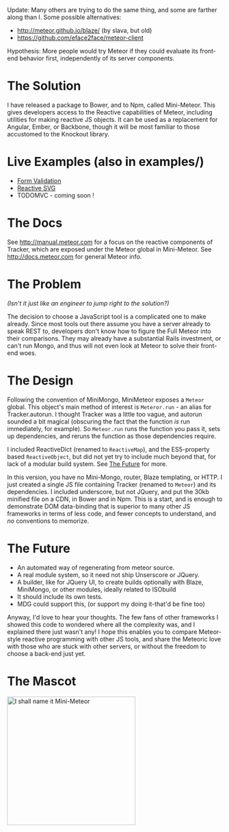 Update: Many others are trying to do the same thing, and some are farther along than I. Some possible alternatives:

* http://meteor.github.io/blaze/ (by slava, but old)
* https://github.com/eface2face/meteor-client

Hypothesis: More people would try Meteor if they could evaluate its front-end behavior first, independently of its server components.

# The Solution
I have released a package to Bower, and to Npm, called Mini-Meteor. This gives developers access to the Reactive capabilities of Meteor, including utilities for making reactive JS objects. It can be used as a replacement for Angular, Ember, or Backbone, though it will be most familiar to those accustomed to the Knockout library.

# Live Examples (also in examples/)
* [Form Validation](https://bl.ocks.org/chicagogrooves/539ec787882f7c9ae67f)
* [Reactive SVG](https://bl.ocks.org/chicagogrooves/4ba5d0347806c60f120d)
* TODOMVC - coming soon !

# The Docs
See http://manual.meteor.com for a focus on the reactive components of Tracker, which
are exposed under the Meteor global in Mini-Meteor. See http://docs.meteor.com for general
Meteor info.

# The Problem
*(Isn't it just like an engineer to jump right to the solution?)*

The decision to choose a JavaScript tool is a complicated one to make already.
Since most tools out there assume you have a server already to speak REST to,
developers don't know how to figure the Full Meteor into their comparisons.
They may already have a substantial Rails investment, or can't run Mongo,
and thus will not even look at Meteor to solve their front-end woes.

# The Design

Following the convention of MiniMongo, MiniMeteor exposes a `Meteor` global.
This object's main method of interest is `Meteror.run` - an alias for Tracker.autorun.
I thought Tracker was a little too vague, and autorun sounded a bit magical
(obscuring the fact that the function *is* run immediately, for example).
So `Meteor.run` runs the function you pass it, sets up dependencies, and reruns
the function as those dependencies require.

I included ReactiveDict (renamed to `ReactiveMap`), and the ES5-property based `ReactiveObject`,
but did not yet try to include much beyond that, for lack of a modular build system.
See [The Future](#the-future) for more.

In this version, you have no Mini-Mongo, router, Blaze templating, or HTTP.
I just created a single JS file containing Tracker (renamed to `Meteor`) and its dependencies.
I included underscore, but not JQuery, and put the 30kb minified file on a CDN, in Bower and in Npm.
This is a start, and is enough to demonstrate DOM data-binding that is superior to many other JS frameworks
in terms of less code, and fewer concepts to understand, and *no* conventions to memorize.

# The Future
* An automated way of regenerating from meteor source.
* A real module system, so it need not ship Unserscore or JQuery.
* A builder, like for JQuery UI, to create builds optionally with Blaze, MiniMongo, or other modules, ideally related to ISObuild
* It should include its own tests.
* MDG could support this, (or support my doing it-that'd be fine too)

Anyway, I'd love to hear your thoughts.
The few fans of other frameworks I showed this code to wondered where all the complexity was, and I explained there just wasn't any!
I hope this enables you to compare Meteor-style reactive programming with other JS tools, and
share the Meteoric love with those who are stuck with other servers, or without the freedom to choose a back-end just yet.

# The Mascot
<img src="http://cdn.meme.am/instances/500x/58452793.jpg" alt="I shall name it Mini-Meteor" height="300" width="300">
